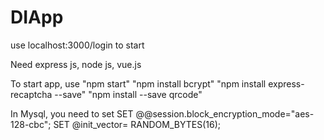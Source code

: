 # DIApp
use localhost:3000/login to start


Need express js, node js, vue.js


To start app, use 
"npm start"
"npm install bcrypt"
"npm install express-recaptcha --save"
"npm install --save qrcode"

In Mysql, you need to set
SET @@session.block_encryption_mode="aes-128-cbc";
SET @init_vector= RANDOM_BYTES(16);
